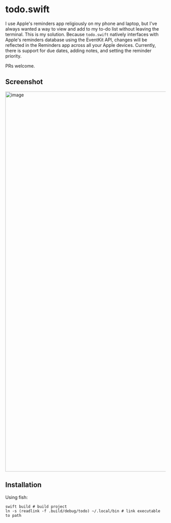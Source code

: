# todo.swift

I use Apple's reminders app religiously on my phone and laptop, but I've always
wanted a way to view and add to my to-do list without leaving the terminal. This
is my solution. Because `todo.swift` natively interfaces with Apple's reminders
database using the EventKit API, changes will be reflected in the Reminders app
across all your Apple devices. Currently, there is support for due dates, adding
notes, and setting the reminder priority.

PRs welcome.

## Screenshot

<img width="1193" alt="image" src="https://github.com/alipatti/todo.swift/assets/78563685/b62c2546-dfbb-4674-abe6-c32d6babe2fc">

## Installation

Using fish:

```fish
swift build # build project
ln -s (readlink -f .build/debug/todo) ~/.local/bin # link executable to path
```
